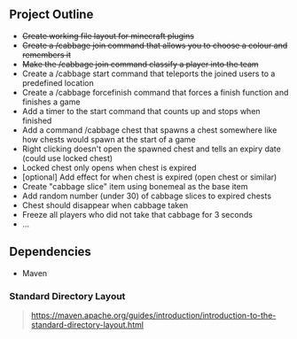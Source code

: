 ## Project Outline
- ~~Create working file layout for minecraft plugins~~
- ~~Create a /cabbage join command that allows you to choose a colour and remembers it~~
- ~~Make the /cabbage join command classify a player into the team~~
- Create a /cabbage start command that teleports the joined users to a predefined location
- Create a /cabbage forcefinish command that forces a finish function and finishes a game
- Add a timer to the start command that counts up and stops when finished
- Add a command /cabbage chest that spawns a chest somewhere like how chests would spawn at the start of a game
- Right clicking doesn't open the spawned chest and tells an expiry date (could use locked chest)
- Locked chest only opens when chest is expired
- [optional] Add effect for when chest is expired (open chest or similar)
- Create "cabbage slice" item using bonemeal as the base item
- Add random number (under 30) of cabbage slices to expired chests
- Chest should disappear when cabbage taken
- Freeze all players who did not take that cabbage for 3 seconds
- ...

## Dependencies
- Maven

### Standard Directory Layout
> https://maven.apache.org/guides/introduction/introduction-to-the-standard-directory-layout.html
